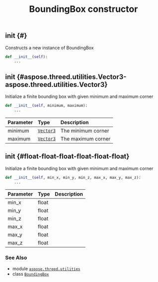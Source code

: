 ﻿---
title: BoundingBox constructor
second_title: Aspose.3D for Python via .NET API References
description: 
type: docs
weight: 10
url: /python-net/aspose.threed.utilities/boundingbox/__init__/
is_root: false
---

## __init__ {#}

Constructs a new instance of BoundingBox



```python
def __init__(self):
    ...
```




## __init__ {#aspose.threed.utilities.Vector3-aspose.threed.utilities.Vector3}

Initialize a finite bounding box with given minimum and maximum corner



```python
def __init__(self, minimum, maximum):
    ...
```


| Parameter | Type | Description |
| :- | :- | :- |
| minimum | [`Vector3`](/3d/python-net/aspose.threed.utilities/vector3) | The minimum corner |
| maximum | [`Vector3`](/3d/python-net/aspose.threed.utilities/vector3) | The maximum corner |


## __init__ {#float-float-float-float-float-float}

Initialize a finite bounding box with given minimum and maximum corner



```python
def __init__(self, min_x, min_y, min_z, max_x, max_y, max_z):
    ...
```


| Parameter | Type | Description |
| :- | :- | :- |
| min_x | float |  |
| min_y | float |  |
| min_z | float |  |
| max_x | float |  |
| max_y | float |  |
| max_z | float |  |



### See Also
* module [`aspose.threed.utilities`](../../)
* class [`BoundingBox`](/3d/python-net/aspose.threed.utilities/boundingbox)
